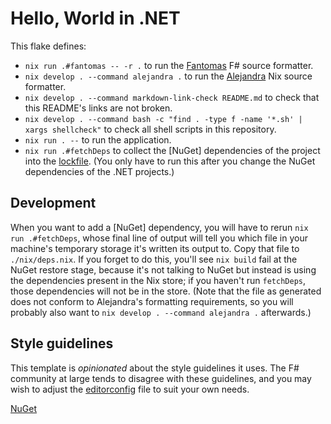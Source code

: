# Hello, World in .NET

This flake defines:

- `nix run .#fantomas -- -r .` to run the
  [Fantomas](https://fsprojects.github.io/fantomas/) F# source formatter.
- `nix develop . --command alejandra .` to run the
  [Alejandra](https://github.com/kamadorueda/alejandra) Nix source formatter.
- `nix develop . --command markdown-link-check README.md` to check that this
  README's links are not broken.
- `nix develop . --command bash -c "find . -type f -name '*.sh' | xargs shellcheck"`
  to check all shell scripts in this repository.
- `nix run . --` to run the application.
- `nix run .#fetchDeps` to collect the [NuGet] dependencies of the project into
  the [lockfile](./nix/deps.nix). (You only have to run this after you change
  the NuGet dependencies of the .NET projects.)

## Development

When you want to add a [NuGet] dependency, you will have to rerun
`nix run .#fetchDeps`, whose final line of output will tell you which file in
your machine's temporary storage it's written its output to. Copy that file to
`./nix/deps.nix`. If you forget to do this, you'll see `nix build` fail at the
NuGet restore stage, because it's not talking to NuGet but instead is using the
dependencies present in the Nix store; if you haven't run `fetchDeps`, those
dependencies will not be in the store. (Note that the file as generated does not
conform to Alejandra's formatting requirements, so you will probably also want
to `nix develop . --command alejandra .` afterwards.)

## Style guidelines

This template is _opinionated_ about the style guidelines it uses. The F#
community at large tends to disagree with these guidelines, and you may wish to
adjust the [editorconfig](./.editorconfig) file to suit your own needs.

[NuGet](https://www.nuget.org)
